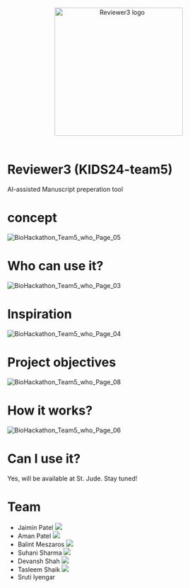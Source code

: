 
<div align="center" style='padding:20px;'>
	<img src='https://github.com/user-attachments/assets/25d3eb29-6ce3-4b30-8d35-93d079c75e19' width='290px' alt='Reviewer3 logo'>
</div>

# Reviewer3 (KIDS24-team5)

AI-assisted Manuscript preperation tool

# concept

![BioHackathon_Team5_who_Page_05](https://github.com/user-attachments/assets/d3e7c589-c183-4723-8457-86482944c4b5)

# Who can use it?

![BioHackathon_Team5_who_Page_03](https://github.com/user-attachments/assets/e92b58a3-2d6c-48d4-9fa2-de7b6604b024)

# Inspiration

![BioHackathon_Team5_who_Page_04](https://github.com/user-attachments/assets/e90fe372-6668-43a5-8124-dcf1853d3ffa)

# Project objectives

![BioHackathon_Team5_who_Page_08](https://github.com/user-attachments/assets/b9e17f8d-3ef1-4f12-8524-31f9bf783a22)

# How it works? 

![BioHackathon_Team5_who_Page_06](https://github.com/user-attachments/assets/7a89bb0d-ef69-4c66-aa3a-8a141885188e)

# Can I use it?

Yes, will be available at St. Jude. Stay tuned!

# Team
* Jaimin Patel <a href="https://linkedin.com//in/jaimin-patel-bioinfo/"><img src="https://img.shields.io/badge/-Jaimin%20Patel-0077B5?style=flat&logo=Linkedin&logoColor=white"/></a>
* Aman Patel <a href="https://www.linkedin.com/in/amannpatel/"><img src="https://img.shields.io/badge/-Aman%20Patel-0077B5?style=flat&logo=Linkedin&logoColor=white"/></a>
* Balint Meszaros <a href="https://www.linkedin.com/in/bálint-mészáros-a7764a97/"><img src="https://img.shields.io/badge/-Balint%20Meszaros-0077B5?style=flat&logo=Linkedin&logoColor=white"/></a>
* Suhani Sharma <a href="https://www.linkedin.com/in/suhani-sharma/"><img src="https://img.shields.io/badge/-Suhani%20Sharma-0077B5?style=flat&logo=Linkedin&logoColor=white"/></a>
* Devansh Shah <a href="https://www.linkedin.com/in/devansh-shah-3467b1150/"><img src="https://img.shields.io/badge/-Devansh%20Shah-0077B5?style=flat&logo=Linkedin&logoColor=white"/></a>
* Tasleem Shaik <a href="https://www.linkedin.com/in/tasleem-shaik/"><img src="https://img.shields.io/badge/-Tasleem%20Shaik-0077B5?style=flat&logo=Linkedin&logoColor=white"/></a>
* Sruti Iyengar 
